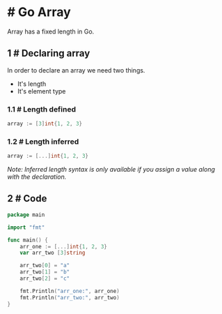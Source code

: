 # # Go Array
Array has a fixed length in Go.

## 1 # Declaring array
In order to declare an array we need two things.
* It's length
* It's element type

### 1.1 # Length defined

```go
array := [3]int{1, 2, 3}
```

### 1.2 # Length inferred

```go
array := [...]int{1, 2, 3}
```
*Note: Inferred length syntax is only available if you assign a value along with the declaration.*

## 2 # Code

```go
package main

import "fmt"

func main() {
	arr_one := [...]int{1, 2, 3}
	var arr_two [3]string

	arr_two[0] = "a"
	arr_two[1] = "b"
	arr_two[2] = "c"

	fmt.Println("arr_one:", arr_one)
	fmt.Println("arr_two:", arr_two)
}
```